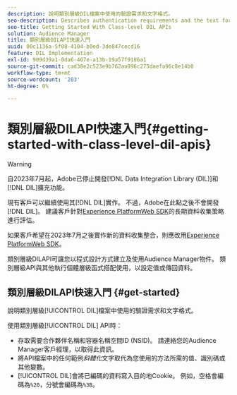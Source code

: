 ```yaml
---
description: 說明類別層級DIL檔案中使用的驗證需求和文字格式。
seo-description: Describes authentication requirements and the text formatting used in the class-level DIL documentation.
seo-title: Getting Started With Class-level DIL APIs
solution: Audience Manager
title: 類別層級DILAPI快速入門
uuid: 00c1136a-5f08-4104-b0ed-3de847cecd16
feature: DIL Implementation
exl-id: 909d39a1-0da6-467e-a13b-19a57f9186a1
source-git-commit: cad38e2c523e9b762aa996c275daefa96c8e14b0
workflow-type: tm+mt
source-wordcount: '203'
ht-degree: 0%

---
```


# 類別層級DILAPI快速入門{#getting-started-with-class-level-dil-apis}

>[!WARNING]
>
>自2023年7月起，Adobe已停止開發[!DNL Data Integration Library (DIL)]和[!DNL DIL]擴充功能。
>
>現有客戶可以繼續使用其[!DNL DIL]實作。 不過，Adobe在此點之後不會開發[!DNL DIL]。 建議客戶針對[Experience PlatformWeb SDK](https://experienceleague.adobe.com/docs/experience-platform/edge/home.html?lang=zh-Hant)的長期資料收集策略進行評估。
>
>如果客戶希望在2023年7月之後實作新的資料收集整合，則應改用[Experience PlatformWeb SDK](https://experienceleague.adobe.com/docs/experience-platform/edge/home.html?lang=zh-Hant)。

類別層級DILAPI可讓您以程式設計方式建立及使用Audience Manager物件。 類別層級API與其他執行個體層級函式搭配使用，以設定值或傳回資料。

## 類別層級DILAPI快速入門 {#get-started}

說明類別層級[!UICONTROL DIL]檔案中使用的驗證需求和文字格式。

<!-- 

c_class_start.xml

 -->

使用類別層級[!UICONTROL DIL] API時：

* 存取需要合作夥伴名稱和容器名稱空間ID (NSID)。 請連絡您的Audience Manager客戶經理，以取得此資訊。
* 將API檔案中的任何範例&#x200B;*斜體化*&#x200B;文字取代為您使用的方法所需的值、識別碼或其他變數。
* [!UICONTROL DIL]會將已編碼的資料寫入目的地Cookie。 例如，空格會編碼為`%20`，分號會編碼為`%3B`。
